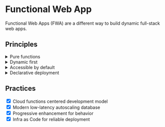 # Functional Web App

Functional Web Apps (FWA) are a different way to build dynamic full-stack web apps.


## Principles

<details>
  <summary>Pure functions</summary>
  <p>Functional Web Apps are a cloud function centered development model. No servers to scale or patch frees developers to focus on unique business logic as pure single-responsibility functions. Spanning the full-stack from front-end to back-end an entire application can be modelled as cloud functions – each with singular purpose. Functions can be written in any programming language and a Functional Web App can even leverage different runtimes in the same app for their respective strengths. Single-responsibility functions are interchangable, replacable, easily added or removed, and test; they coldstart faster and offer more granularity for least-priviledge security.</p>
</details>

<details>
  <summary>Dynamic first</summary>
  <p>Functional Web Apps employ modern managed database that scales to meet demand, without manual sharding, while boasting consistent low-latency performance no matter how much data is being stored. Instead of forcing web consumers to wait for the HTML content they came for behind an obnoxious loading spinner everything is rendered immediately on-demand. </p>
</details>

<details>
  <summary>Accessible by default</summary>
  <p>Functional Web Apps employ progressive enhancement for interactivity recognizing that HTML loads first and JavaScript isn't always available for a variety of reasons. This ensures web consumers get the fastest and most accessible experience by default. </p>
</details>

<details>
  <summary>Declarative deployment</summary>
  <p>Functional Web Apps deploy quickly, consistently and reliably. Cloud infra is an explicitly defined dependency that lives in version control beside the code that depends on it.</p>
</details>

## Practices

<li style=list-style:none;><input type=checkbox checked> Cloud functions centered development model
<li style=list-style:none;><input type=checkbox checked> Modern low-latency autoscaling database
<li style=list-style:none;><input type=checkbox checked> Progressive enhancement for behavior
<li style=list-style:none;><input type=checkbox checked> Infra as Code for reliable deployment
